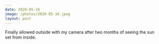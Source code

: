 ```yaml
---
date: 2020-05-16
image: /photos/2020-05-16.jpeg
layout: post
---
```


Finally allowed outside with my camera after two months of seeing the sun set from inside.
